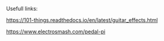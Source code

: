 Usefull links:

https://101-things.readthedocs.io/en/latest/guitar_effects.html

https://www.electrosmash.com/pedal-pi


